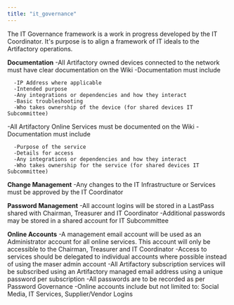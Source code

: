 ```yaml
---
title: "it_governance"
---
```

The IT Governance framework is a work in progress developed by the IT Coordinator. It's purpose is to align a framework of IT ideals to the Artifactory operations.

**Documentation** -All Artifactory owned devices connected to the network must have clear documentation on the Wiki -Documentation must include

      -IP Address where applicable
      -Intended purpose
      -Any integrations or dependencies and how they interact
      -Basic troubleshooting
      -Who takes ownership of the device (for shared devices IT Subcommittee)

-All Artifactory Online Services must be documented on the Wiki -Documentation must include

      -Purpose of the service
      -Details for access
      -Any integrations or dependencies and how they interact
      -Who takes ownership for the service (for shared devices IT Subcommittee)

**Change Management** -Any changes to the IT Infrastructure or Services must be approved by the IT Coordinator

**Password Management** -All account logins will be stored in a LastPass shared with Chairman, Treasurer and IT Coordinator -Additional passwords may be stored in a shared account for IT Subcommittee

**Online Accounts** -A management email account will be used as an Administrator account for all online services. This account will only be accessible to the Chairman, Treasurer and IT Coordinator -Access to services should be delegated to individual accounts where possible instead of using the maser admin account -All Artifactory subscription services will be subscribed using an Artifactory managed email address using a unique password per subscription -All passwords are to be recorded as per Password Governance -Online accounts include but not limited to: Social Media, IT Services, Supplier/Vendor Logins
